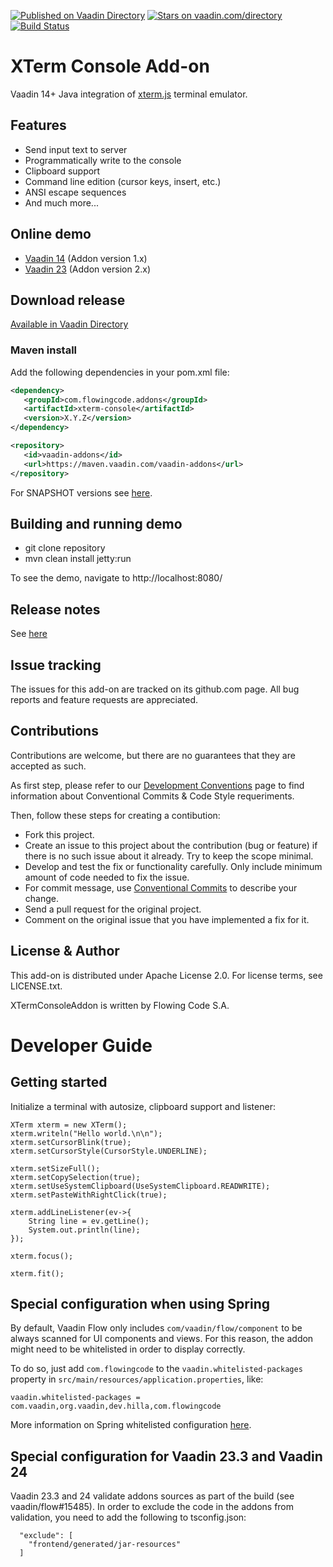 [![Published on Vaadin Directory](https://img.shields.io/badge/Vaadin%20Directory-published-00b4f0.svg)](https://vaadin.com/directory/component/xterm-console-addon)
[![Stars on vaadin.com/directory](https://img.shields.io/vaadin-directory/star/xterm-console-addon.svg)](https://vaadin.com/directory/component/xterm-console-addon)
[![Build Status](https://jenkins.flowingcode.com/job/XTerm-2-addon/badge/icon)](https://jenkins.flowingcode.com/job/XTerm-2-addon)

# XTerm Console Add-on

Vaadin 14+ Java integration of [xterm.js](https://xtermjs.org/) terminal emulator.

## Features

* Send input text to server
* Programmatically write to the console
* Clipboard support 
* Command line edition (cursor keys, insert, etc.)
* ANSI escape sequences
* And much more...

## Online demo

* [Vaadin 14](http://addonsv14.flowingcode.com/xterm) (Addon version 1.x)
* [Vaadin 23](http://addonsv23.flowingcode.com/xterm) (Addon version 2.x)

## Download release

[Available in Vaadin Directory](https://vaadin.com/directory/component/xterm-console-addon)

### Maven install

Add the following dependencies in your pom.xml file:

```xml
<dependency>
   <groupId>com.flowingcode.addons</groupId>
   <artifactId>xterm-console</artifactId>
   <version>X.Y.Z</version>
</dependency>
```
<!-- the above dependency should be updated with latest released version information -->

```xml
<repository>
   <id>vaadin-addons</id>
   <url>https://maven.vaadin.com/vaadin-addons</url>
</repository>
```

For SNAPSHOT versions see [here](https://maven.flowingcode.com/snapshots/).

## Building and running demo

- git clone repository
- mvn clean install jetty:run

To see the demo, navigate to http://localhost:8080/

## Release notes

See [here](https://github.com/FlowingCode/XTermConsoleAddon/releases)

## Issue tracking

The issues for this add-on are tracked on its github.com page. All bug reports and feature requests are appreciated. 

## Contributions

Contributions are welcome, but there are no guarantees that they are accepted as such. 

As first step, please refer to our [Development Conventions](https://github.com/FlowingCode/DevelopmentConventions) page to find information about Conventional Commits & Code Style requeriments.

Then, follow these steps for creating a contibution:

- Fork this project.
- Create an issue to this project about the contribution (bug or feature) if there is no such issue about it already. Try to keep the scope minimal.
- Develop and test the fix or functionality carefully. Only include minimum amount of code needed to fix the issue.
- For commit message, use [Conventional Commits](https://github.com/FlowingCode/DevelopmentConventions/blob/main/conventional-commits.md) to describe your change.
- Send a pull request for the original project.
- Comment on the original issue that you have implemented a fix for it.

## License & Author

This add-on is distributed under Apache License 2.0. For license terms, see LICENSE.txt.

XTermConsoleAddon is written by Flowing Code S.A.

# Developer Guide

## Getting started

Initialize a terminal with autosize, clipboard support and listener:
```
XTerm xterm = new XTerm();
xterm.writeln("Hello world.\n\n");
xterm.setCursorBlink(true);
xterm.setCursorStyle(CursorStyle.UNDERLINE);
    	
xterm.setSizeFull();
xterm.setCopySelection(true);
xterm.setUseSystemClipboard(UseSystemClipboard.READWRITE);
xterm.setPasteWithRightClick(true);

xterm.addLineListener(ev->{
    String line = ev.getLine();
    System.out.println(line);
});	
		
xterm.focus();
    	
xterm.fit();
```

## Special configuration when using Spring

By default, Vaadin Flow only includes ```com/vaadin/flow/component``` to be always scanned for UI components and views. For this reason, the addon might need to be whitelisted in order to display correctly. 

To do so, just add ```com.flowingcode``` to the ```vaadin.whitelisted-packages``` property in ```src/main/resources/application.properties```, like:

```vaadin.whitelisted-packages = com.vaadin,org.vaadin,dev.hilla,com.flowingcode```
 
More information on Spring whitelisted configuration [here](https://vaadin.com/docs/latest/integrations/spring/configuration/#configure-the-scanning-of-packages).

## Special configuration for Vaadin 23.3 and Vaadin 24

Vaadin 23.3 and 24 validate addons sources as part of the build (see vaadin/flow#15485). 
In order to exclude the code in the addons from validation, you need to add the following to tsconfig.json:

```
  "exclude": [
	"frontend/generated/jar-resources"
  ]
```
